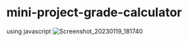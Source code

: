 # mini-project-grade-calculator
using javascript
![Screenshot_20230119_181740](https://user-images.githubusercontent.com/112416765/213451140-8a323ca8-7eed-40a3-9417-e7f9567c3431.png)


